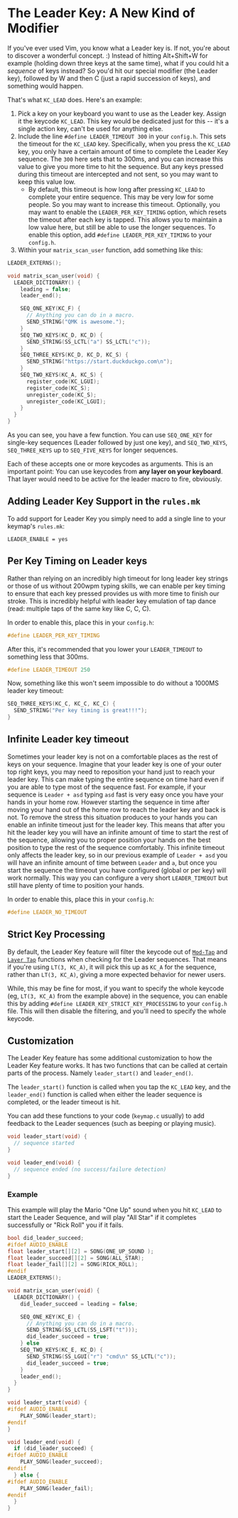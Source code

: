 # The Leader Key: A New Kind of Modifier

If you've ever used Vim, you know what a Leader key is. If not, you're about to discover a wonderful concept. :) Instead of hitting Alt+Shift+W for example (holding down three keys at the same time), what if you could hit a _sequence_ of keys instead? So you'd hit our special modifier (the Leader key), followed by W and then C (just a rapid succession of keys), and something would happen.

That's what `KC_LEAD` does. Here's an example:

1. Pick a key on your keyboard you want to use as the Leader key. Assign it the keycode `KC_LEAD`. This key would be dedicated just for this -- it's a single action key, can't be used for anything else.
2. Include the line `#define LEADER_TIMEOUT 300` in your `config.h`. This sets the timeout for the `KC_LEAD` key.  Specifically, when you press the `KC_LEAD` key, you only have a certain amount of time to complete the Leader Key sequence.  The `300` here sets that to 300ms, and you can increase this value to give you more time to hit the sequence. But any keys pressed during this timeout are intercepted and not sent, so you may want to keep this value low.  
   * By default, this timeout is how long after pressing `KC_LEAD` to complete your entire sequence. This may be very low for some people. So you may want to increase this timeout.  Optionally, you may want to enable the `LEADER_PER_KEY_TIMING` option, which resets the timeout after each key is tapped.  This allows you to maintain a low value here, but still be able to use the longer sequences.   To enable this option, add `#define LEADER_PER_KEY_TIMING` to your `config.h`.
3. Within your `matrix_scan_user` function, add something like this:

```c
LEADER_EXTERNS();

void matrix_scan_user(void) {
  LEADER_DICTIONARY() {
    leading = false;
    leader_end();

    SEQ_ONE_KEY(KC_F) {
      // Anything you can do in a macro.
      SEND_STRING("QMK is awesome.");
    }
    SEQ_TWO_KEYS(KC_D, KC_D) {
      SEND_STRING(SS_LCTL("a") SS_LCTL("c"));
    }
    SEQ_THREE_KEYS(KC_D, KC_D, KC_S) {
      SEND_STRING("https://start.duckduckgo.com\n");
    }
    SEQ_TWO_KEYS(KC_A, KC_S) {
      register_code(KC_LGUI);
      register_code(KC_S);
      unregister_code(KC_S);
      unregister_code(KC_LGUI);
    }
  }
}
```

As you can see, you have a few function. You can use `SEQ_ONE_KEY` for single-key sequences (Leader followed by just one key), and `SEQ_TWO_KEYS`, `SEQ_THREE_KEYS` up to `SEQ_FIVE_KEYS` for longer sequences.

Each of these accepts one or more keycodes as arguments. This is an important point: You can use keycodes from **any layer on your keyboard**. That layer would need to be active for the leader macro to fire, obviously.

## Adding Leader Key Support in the `rules.mk`

To add support for Leader Key you simply need to add a single line to your keymap's `rules.mk`:

```make
LEADER_ENABLE = yes
```

## Per Key Timing on Leader keys

Rather than relying on an incredibly high timeout for long leader key strings or those of us without 200wpm typing skills, we can enable per key timing to ensure that each key pressed provides us with more time to finish our stroke. This is incredibly helpful with leader key emulation of tap dance (read: multiple taps of the same key like C, C, C).

In order to enable this, place this in your `config.h`:
```c
#define LEADER_PER_KEY_TIMING
```

After this, it's recommended that you lower your `LEADER_TIMEOUT` to something less that 300ms.

```c
#define LEADER_TIMEOUT 250
```

Now, something like this won't seem impossible to do without a 1000MS leader key timeout:

```c
SEQ_THREE_KEYS(KC_C, KC_C, KC_C) {
  SEND_STRING("Per key timing is great!!!");
}
```

## Infinite Leader key timeout

Sometimes your leader key is not on a comfortable places as the rest of keys on your sequence. Imagine that your leader key is one of your outer top right keys, you may need to reposition your hand just to reach your leader key.
This can make typing the entire sequence on time hard even if you are able to type most of the sequence fast. For example, if your sequence is `Leader + asd` typing `asd` fast is very easy once you have your hands in your home row. However starting the sequence in time after moving your hand out of the home row to reach the leader key and back is not.
To remove the stress this situation produces to your hands you can enable an infinite timeout just for the leader key. This means that after you hit the leader key you will have an infinite amount of time to start the rest of the sequence, allowing you to proper position your hands on the best position to type the rest of the sequence comfortably.
This infinite timeout only affects the leader key, so in our previous example of `Leader + asd` you will have an infinite amount of time between `Leader` and `a`, but once you start the sequence the timeout you have configured (global or per key) will work normally.
This way you can configure a very short `LEADER_TIMEOUT` but still have plenty of time to position your hands.

In order to enable this, place this in your `config.h`:
```c
#define LEADER_NO_TIMEOUT
```

## Strict Key Processing

By default, the Leader Key feature will filter the keycode out of [`Mod-Tap`](mod_tap.md) and [`Layer Tap`](feature_layers.md#switching-and-toggling-layers) functions when checking for the Leader sequences. That means if you're using `LT(3, KC_A)`, it will pick this up as `KC_A` for the sequence, rather than `LT(3, KC_A)`, giving a more expected behavior for newer users.

While, this may be fine for most, if you want to specify the whole keycode (eg, `LT(3, KC_A)` from the example above) in the sequence, you can enable this by adding `#define LEADER_KEY_STRICT_KEY_PROCESSING` to your `config.h` file.  This will then disable the filtering, and you'll need to specify the whole keycode.

## Customization 

The Leader Key feature has some additional customization to how the Leader Key feature works. It has two functions that can be called at certain parts of the process. Namely `leader_start()` and `leader_end()`.

The `leader_start()` function is called when you tap the `KC_LEAD` key, and the `leader_end()` function is called when either the leader sequence is completed, or the leader timeout is hit. 

You can add these functions to your code (`keymap.c` usually) to add feedback to the Leader sequences (such as beeping or playing music).

```c
void leader_start(void) {
  // sequence started
}

void leader_end(void) {
  // sequence ended (no success/failure detection)
}
```

### Example

This example will play the Mario "One Up" sound when you hit `KC_LEAD` to start the Leader Sequence, and will play "All Star" if it completes successfully or "Rick Roll" you if it fails. 

```c
bool did_leader_succeed;
#ifdef AUDIO_ENABLE
float leader_start[][2] = SONG(ONE_UP_SOUND );
float leader_succeed[][2] = SONG(ALL_STAR);
float leader_fail[][2] = SONG(RICK_ROLL);
#endif
LEADER_EXTERNS();

void matrix_scan_user(void) {
  LEADER_DICTIONARY() {
    did_leader_succeed = leading = false;

    SEQ_ONE_KEY(KC_E) {
      // Anything you can do in a macro.
      SEND_STRING(SS_LCTL(SS_LSFT("t")));
      did_leader_succeed = true;
    } else 
    SEQ_TWO_KEYS(KC_E, KC_D) {
      SEND_STRING(SS_LGUI("r") "cmd\n" SS_LCTL("c"));
      did_leader_succeed = true;
    }
    leader_end();
  }
}

void leader_start(void) {
#ifdef AUDIO_ENABLE
    PLAY_SONG(leader_start);
#endif
}

void leader_end(void) {
  if (did_leader_succeed) {
#ifdef AUDIO_ENABLE
    PLAY_SONG(leader_succeed);
#endif
  } else {
#ifdef AUDIO_ENABLE
    PLAY_SONG(leader_fail);
#endif
  }
}
```
